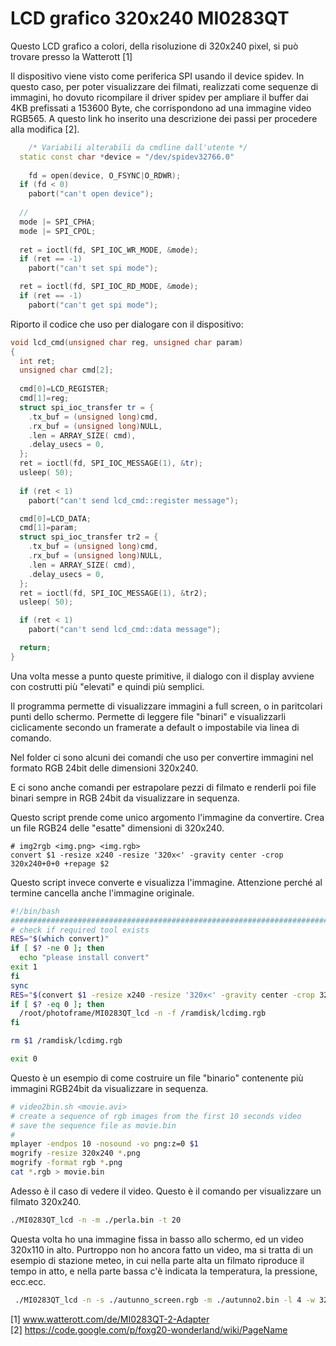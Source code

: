 LCD grafico 320x240 MI0283QT
============================

Questo LCD grafico a colori, della risoluzione di 320x240 pixel, si può trovare presso la Watterott [1]

Il dispositivo viene visto come periferica SPI usando il device spidev.
In questo caso, per poter visualizzare dei filmati, realizzati come sequenze di immagini, ho dovuto ricompilare il driver spidev per ampliare il buffer dai 4KB prefissati a 153600 Byte, che corrispondono ad una immagine video RGB565.
A questo link ho inserito una descrizione dei passi per procedere alla modifica [2].


```C++
	/* Variabili alterabili da cmdline dall'utente */
  static const char *device = "/dev/spidev32766.0"
  
	fd = open(device, O_FSYNC|O_RDWR);
  if (fd < 0)
    pabort("can't open device");
  
  //
  mode |= SPI_CPHA;
  mode |= SPI_CPOL;
  
  ret = ioctl(fd, SPI_IOC_WR_MODE, &mode);
  if (ret == -1)
    pabort("can't set spi mode");

  ret = ioctl(fd, SPI_IOC_RD_MODE, &mode);
  if (ret == -1)
    pabort("can't get spi mode");
```

Riporto il codice che uso per dialogare con il dispositivo:
```C++
void lcd_cmd(unsigned char reg, unsigned char param)
{
  int ret;
  unsigned char cmd[2];
  
  cmd[0]=LCD_REGISTER;
  cmd[1]=reg;
  struct spi_ioc_transfer tr = {
    .tx_buf = (unsigned long)cmd,
    .rx_buf = (unsigned long)NULL,
    .len = ARRAY_SIZE( cmd),
    .delay_usecs = 0,
  };
  ret = ioctl(fd, SPI_IOC_MESSAGE(1), &tr);
  usleep( 50);
  
  if (ret < 1)
    pabort("can't send lcd_cmd::register message");

  cmd[0]=LCD_DATA;
  cmd[1]=param;
  struct spi_ioc_transfer tr2 = {
    .tx_buf = (unsigned long)cmd,
    .rx_buf = (unsigned long)NULL,
    .len = ARRAY_SIZE( cmd),
    .delay_usecs = 0,
  };
  ret = ioctl(fd, SPI_IOC_MESSAGE(1), &tr2);
  usleep( 50);

  if (ret < 1)
    pabort("can't send lcd_cmd::data message");

  return;
}
```
Una volta messe a punto queste primitive, il dialogo con il display avviene con costrutti più "elevati" e quindi più semplici.

Il programma permette di visualizzare immagini a full screen, o in paritcolari punti dello schermo. Permette di leggere file "binari" e visualizzarli ciclicamente secondo un framerate a default o impostabile via linea di comando.

Nel folder ci sono alcuni dei comandi che uso per convertire immagini nel formato RGB 24bit delle dimensioni 320x240.

E ci sono anche comandi per estrapolare pezzi di filmato e renderli poi file binari sempre in RGB 24bit da visualizzare in sequenza.

Questo script prende come unico argomento l'immagine da convertire. Crea un file RGB24 delle "esatte" dimensioni di 320x240.
```
# img2rgb <img.png> <img.rgb>
convert $1 -resize x240 -resize '320x<' -gravity center -crop 320x240+0+0 +repage $2
```

Questo script invece converte e visualizza l'immagine. Attenzione perché al termine cancella anche l'immagine originale.
```bash
#!/bin/bash
################################################################################
# check if required tool exists
RES="$(which convert)"
if [ $? -ne 0 ]; then
  echo "please install convert"
exit 1
fi
sync
RES="$(convert $1 -resize x240 -resize '320x<' -gravity center -crop 320x240+0+0 +repage /ramdisk/lcdimg.rgb)"
if [ $? -eq 0 ]; then
  /root/photoframe/MI0283QT_lcd -n -f /ramdisk/lcdimg.rgb
fi

rm $1 /ramdisk/lcdimg.rgb

exit 0
```

Questo è un esempio di come costruire un file "binario" contenente più immagini RGB24bit da visualizzare in sequenza.
```bash
# video2bin.sh <movie.avi>
# create a sequence of rgb images from the first 10 seconds video
# save the sequence file as movie.bin
#
mplayer -endpos 10 -nosound -vo png:z=0 $1
mogrify -resize 320x240 *.png
mogrify -format rgb *.png
cat *.rgb > movie.bin
```
Adesso è il caso di vedere il video. Questo è il comando per visualizzare un filmato 320x240.
```bash
./MI0283QT_lcd -n -m ./perla.bin -t 20
```

Questa volta ho una immagine fissa in basso allo schermo, ed un video 320x110 in alto. Purtroppo non ho ancora fatto un video, ma si tratta di un esempio di stazione meteo, in cui nella parte alta un filmato riproduce il tempo in atto, e nella parte bassa c'è indicata la temperatura, la pressione, ecc.ecc.
```bash
 ./MI0283QT_lcd -n -s ./autunno_screen.rgb -m ./autunno2.bin -l 4 -w 320 -h 110
```

[1] www.watterott.com/de/MI0283QT-2-Adapter<br>
[2] https://code.google.com/p/foxg20-wonderland/wiki/PageName
